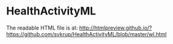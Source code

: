 # HealthActivityML

The readable HTML file is at: http://htmlpreview.github.io/?https://github.com/svkrup/HealthActivityML/blob/master/wl.html
